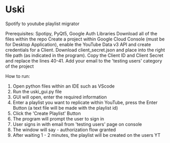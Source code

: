 # Uski
Spotify to youtube playlist migrator

Prerequisites: Spotipy, PyQt5, Google Auth Libraries
Download all of the files within the repo
Create a project within Google Cloud Console (must be for Desktop Application), enable the YouTube Data v3 API and create credentials for a Client.
Download client_secret.json and place into the right file path (as indicated in the program). Copy the Client ID and Client Secret and replace the lines 40-41.
Add your email to the 'testing users' category of the project


How to run:

1) Open python files within an IDE such as VScode
2) Run the uski_gui.py file
3) GUI will open, enter the required information
4) Enter a playlist you want to replicate within YouTube, press the Enter Button (a text file will be made with the playlist id)
5) Click the 'Create Playlist' Button
6) The program will prompt the user to sign in
7) User signs in with email from 'testing users' page on console 
8) The window will say - authorization flow granted
9) After waiting 1 - 2 minutes, the playlist will be created on the users YT 

